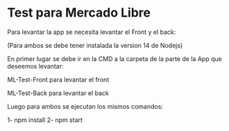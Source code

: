 # Test para Mercado Libre

Para levantar la app se necesita levantar el Front y el back:

(Para ambos se debe tener instalada la version 14 de Nodejs)

En primer lugar se debe ir en la CMD a la carpeta de la parte de la App que deseemos levantar:

ML-Test-Front para levantar el front

ML-Test-Back para levantar el back

Luego para ambos se ejecutan los mismos comandos:

1-  npm install
2-  npm  start

